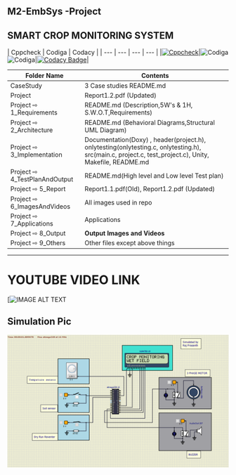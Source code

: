 ## M2-EmbSys -Project

##  SMART CROP MONITORING SYSTEM
| Cppcheck | Codiga | Codacy |
| --- | --- | --- | --- | 
|[![Cppcheck](https://github.com/Manjunadh521/M2-EmbSys/actions/workflows/Cppcheck.yml/badge.svg)](https://github.com/Manjunadh521/M2-EmbSys/actions/workflows/Cppcheck.yml)|![Codiga](https://api.codiga.io/project/31537/score/svg)   ![Codiga](https://api.codiga.io/project/31537/status/svg)|[![Codacy Badge](https://app.codacy.com/project/badge/Grade/3d75110db4a94beb96107082c9af8b11)](https://www.codacy.com/gh/Manjunadh521/M2-EmbSys/dashboard?utm_source=github.com&amp;utm_medium=referral&amp;utm_content=Manjunadh521/M2-EmbSys&amp;utm_campaign=Badge_Grade)|


| Folder Name | Contents |
|---|---|
| CaseStudy | 3 Case studies README.md |
| Project | Report1.2.pdf (Updated) |
| Project ⇨ 1_Requirements | README.md (Description,5W's & 1H, S.W.O.T,Requirements)  |
| Project ⇨ 2_Architecture | README.md (Behavioral Diagrams,Structural UML Diagram) |
| Project ⇨ 3_Implementation | Documentation(Doxy) , header(project.h), onlytesting(onlytesting.c, onlytesting.h), src(main.c, project.c, test_project.c), Unity, Makefile, README.md |
| Project ⇨ 4_TestPlanAndOutput | README.md(High level and Low level Test plan) |
| Project ⇨ 5_Report | Report1.1.pdf(Old), Report1.2.pdf (Updated) |
| Project ⇨ 6_ImagesAndVideos | All images used in repo |
| Project ⇨ 7_Applications | Applications |
| Project ⇨ 8_Output | __Output Images and Videos__ |
| Project ⇨ 9_Others | Other files except above things|

----
# YOUTUBE VIDEO LINK
  [![IMAGE ALT TEXT]()
## Simulation Pic
 ![simuide](https://github.com/rajprasanth27k/M2-EmbSys/blob/83dfd9d83e6ef8505f002ff53e9ac4359dc0cf9b/Project/8_Output/simuide.PNG)
